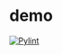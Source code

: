 # demo
[![Pylint](https://github.com/HaiNguyenHuynh/demo/actions/workflows/pylint.yml/badge.svg)](https://github.com/HaiNguyenHuynh/demo/actions/workflows/pylint.yml)
